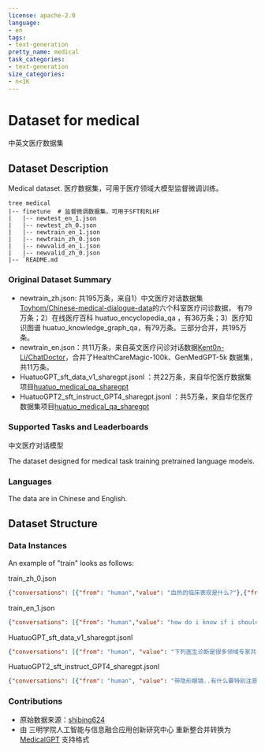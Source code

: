 ```yaml
---
license: apache-2.0
language:
- en
tags:
- text-generation
pretty_name: medical
task_categories:
- text-generation
size_categories:
- n<1K
---
```


# Dataset for medical
中英文医疗数据集
  
## Dataset Description

Medical dataset. 医疗数据集，可用于医疗领域大模型监督微调训练。

```
tree medical
|-- finetune  # 监督微调数据集，可用于SFT和RLHF
|   |-- newtest_en_1.json
|   |-- newtest_zh_0.json
|   |-- newtrain_en_1.json
|   |-- newtrain_zh_0.json
|   |-- newvalid_en_1.json
|   |-- newvalid_zh_0.json
|-- `README.md
```




### Original Dataset Summary

- newtrain_zh.json: 共195万条，来自1）中文医疗对话数据集[Toyhom/Chinese-medical-dialogue-data](https://github.com/Toyhom/Chinese-medical-dialogue-data)的六个科室医疗问诊数据，
有79万条；2）在线医疗百科 huatuo_encyclopedia_qa ，有36万条；3）医疗知识图谱 huatuo_knowledge_graph_qa，有79万条。三部分合并，共195万条。
- newtrain_en.json：共11万条，来自英文医疗问诊对话数据[Kent0n-Li/ChatDoctor](https://github.com/Kent0n-Li/ChatDoctor)，合并了HealthCareMagic-100k、GenMedGPT-5k 数据集，共11万条。
- HuatuoGPT_sft_data_v1_sharegpt.jsonl ：共22万条，来自华佗医疗数据集项目[huatuo_medical_qa_sharegpt ](https://huggingface.co/datasets/shibing624/huatuo_medical_qa_sharegpt)      
- HuatuoGPT2_sft_instruct_GPT4_sharegpt.jsonl ：共5万条，来自华佗医疗数据集项目[huatuo_medical_qa_sharegpt ](https://huggingface.co/datasets/shibing624/huatuo_medical_qa_sharegpt)      


### Supported Tasks and Leaderboards
中文医疗对话模型

The dataset designed for medical task training pretrained language models.

### Languages

The data are in Chinese and English.

## Dataset Structure

### Data Instances

An example of "train" looks as follows:


train_zh_0.json
```json
{"conversations": [{"from": "human","value": "血热的临床表现是什么?"},{"from": "gpt","value": "初发或复发病不久。皮疹发展迅速，呈点滴状、钱币状或混合状。常见丘疹、斑丘疹、大小不等的斑片，潮红、鲜红或深红色。散布于体表各处或几处，以躯干、四肢多见，亦可先从头面开始，逐渐发展至全身。新皮疹不断出现，表面覆有银白色鳞屑，干燥易脱落，剥刮后有点状出血。可有同形反应;伴瘙痒、心烦口渴。大便秘结、小便短黄，舌质红赤，苔薄黄或根部黄厚，脉弦滑或滑数。血热炽盛病机，主要表现在如下四个面：一、热象：血热多属阳盛则热之实性、热性病机和病证、并表现出热象。二、血行加速：血得热则行，可使血流加速，且使脉道扩张，络脉充血，故可见面红目赤，舌色深红（即舌绛）等症。三、动血：在血行加速与脉道扩张的基础上，血分有热，可灼伤脉络，引起出血，称为“热迫血妄行”，或称动血。四、扰乱心神：血热炽盛则扰动心神，心主血脉而藏神，血脉与心相通，故血热则使心神不安，而见心烦，或躁扰发狂等症。"}]}
```

train_en_1.json
```json
{"conversations": [{"from": "human","value": "how do i know if i should test for leukemia? my grandpa might have it and i was curious as to what the symptons were. so far i have all of the symptomsl; anemia, bone and joint pain, abdominal distress, swollen lymph nodes, and difficulty breathing."},{"from": "gpt","value": "Thanks for your question on Chat Doctor. I can understand your concern. Leukemia can be hereditary. And you're all symptoms like anemia, joint pain, bone pain, swollen lymph node, breathing difficulty, abdominal pain etc. are seen in leukemia. You are also having positive family history for leukemia. So better to consult oncologist and get done lymph node biopsy and bone marrow biopsy for the diagnosis of leukemia. Hope I have solved your query. Wish you good health. Thanks."}]}
```

HuatuoGPT_sft_data_v1_sharegpt.jsonl
```json
{"conversations": [{"from": "human", "value": "下列医生诊断是很多领域专家共同讨论出的方案，包括吃哪种药品、采取哪种食疗方案、在何种疾病患者使用哪种治疗方法等。应如何操作？\n"}, {"from": "gpt", "value": "作为医生，我们会尊重患者的意见和选择，但在制定治疗方案时，我们会根据各种因素，包括疾病类型、患者年龄、身体条件、用药史等方面进行综合分析和判断。我们会提供针对性较强且最适合患者的治疗方案，并会解释方案的详细信息和治疗效果。在治疗过程中，我们也会不断与患者进行交流和反馈，调整治疗方案。同时，我们也会给予患者一些额外的建议，帮助他们更好地管理自己的健康。"}]}
```

HuatuoGPT2_sft_instruct_GPT4_sharegpt.jsonl
```json
{"conversations": [{"from": "human", "value": "带隐形眼镜..有什么要特别注意的??"}, {"from": "gpt", "value": "佩戴隐形眼镜需要注意以下几点：\n\n1. **清洁手部**：在戴上或取下隐形眼镜之前，一定要确保手部清洁，以防止细菌或其他污染物进入眼睛。\n\n2. **正确使用和保养**：遵循眼科医生或光学专家的建议，正确使用和保养隐形眼镜。这包括按照正确的程序戴上和取下眼镜，以及定期清洁和更换眼镜。\n\n3. **不要过度佩戴**：避免长时间佩戴隐形眼镜，特别是在睡觉时。长时间佩戴可能会导致眼睛缺氧，引发眼睛不适或感染。\n\n4. **定期检查**：定期去眼科诊所进行眼睛检查，以确保眼睛健康，隐形眼镜的度数和型号仍然适合你。\n\n5. **避免在水中佩戴**：游泳或淋浴时应避免佩戴隐形眼镜，因为水中的细菌和其他微生物可能会附着在眼镜上，增加感染的风险。\n\n6. **注意眼睛的不适**：如果佩戴隐形眼镜后感到眼睛不适，如红眼、疼痛、视力模糊、光敏感等，应立即取下眼镜，并尽快就医。\n\n7. **不要与他人共用隐形眼镜**：每个人的眼睛形状和度数都是不同的，而且共用眼镜可能会传播眼部感染。\n\n8. **使用专用的清洁液**：不要用水或其他非专用的液体来清洁隐形眼镜。\n\n以上就是佩戴隐形眼镜需要注意的一些事项，希望对你有所帮助。"}]}
```

 
### Contributions

- 原始数据来源：[shibing624](https://github.com/shibing624) 
- 由 三明学院人工智能与信息融合应用创新研究中心 重新整合并转换为 [MedicalGPT](https://github.com/shibing624/MedicalGPT) 支持格式